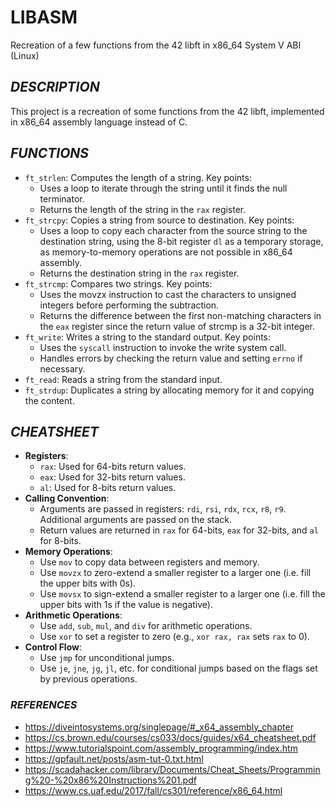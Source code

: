# LIBASM
Recreation of a few functions from the 42 libft in x86_64 System V ABI (Linux)

## _DESCRIPTION_
This project is a recreation of some functions from the 42 libft, implemented in x86_64 assembly language instead of C.

## _FUNCTIONS_
- `ft_strlen`: Computes the length of a string. Key points:
    - Uses a loop to iterate through the string until it finds the null terminator.
    - Returns the length of the string in the `rax` register.
- `ft_strcpy`: Copies a string from source to destination. Key points:
    - Uses a loop to copy each character from the source string to the destination string, using the 8-bit register `dl` as a temporary storage, as memory-to-memory operations are not possible in x86_64 assembly.
    - Returns the destination string in the `rax` register.
- `ft_strcmp`: Compares two strings. Key points:
    - Uses the movzx instruction to cast the characters to unsigned integers before performing the subtraction.
    - Returns the difference between the first non-matching characters in the `eax` register since the return value of strcmp is a 32-bit integer.
- `ft_write`: Writes a string to the standard output. Key points:
    - Uses the `syscall` instruction to invoke the write system call.
    - Handles errors by checking the return value and setting `errno` if necessary.
- `ft_read`: Reads a string from the standard input.
- `ft_strdup`: Duplicates a string by allocating memory for it and copying the content.

## _CHEATSHEET_
- **Registers**:
    - `rax`: Used for 64-bits return values.
    - `eax`: Used for 32-bits return values.
    - `al`: Used for 8-bits return values.
- **Calling Convention**:
    - Arguments are passed in registers: `rdi`, `rsi`, `rdx`, `rcx`, `r8`, `r9`. Additional arguments are passed on the stack.
    - Return values are returned in `rax` for 64-bits, `eax` for 32-bits, and `al` for 8-bits.
- **Memory Operations**:
    - Use `mov` to copy data between registers and memory.
    - Use `movzx` to zero-extend a smaller register to a larger one (i.e. fill the upper bits with 0s).
    - Use `movsx` to sign-extend a smaller register to a larger one (i.e. fill the upper bits with 1s if the value is negative).
- **Arithmetic Operations**:
    - Use `add`, `sub`, `mul`, and `div` for arithmetic operations.
    - Use `xor` to set a register to zero (e.g., `xor rax, rax` sets `rax` to 0).
- **Control Flow**:
    - Use `jmp` for unconditional jumps.
    - Use `je`, `jne`, `jg`, `jl`, etc. for conditional jumps based on the flags set by previous operations.

### _REFERENCES_
- https://diveintosystems.org/singlepage/#_x64_assembly_chapter
- https://cs.brown.edu/courses/cs033/docs/guides/x64_cheatsheet.pdf
- https://www.tutorialspoint.com/assembly_programming/index.htm
- https://gpfault.net/posts/asm-tut-0.txt.html
- https://scadahacker.com/library/Documents/Cheat_Sheets/Programming%20-%20x86%20Instructions%201.pdf
- https://www.cs.uaf.edu/2017/fall/cs301/reference/x86_64.html